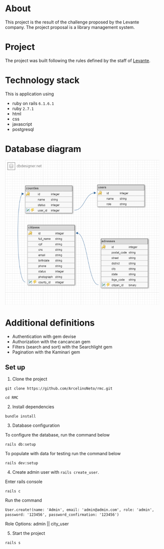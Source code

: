 # About
This project is the result of the challenge proposed by the Levante company.
The project proposal is a library management system.

# Project
The project was built following the rules defined by the staff of [Levante](https://gist.github.com/caioagiani/66b26f85ab6db506fecb9a90a04389f7).


# Technology stack
This is application using 
- ruby on rails ``6.1.6.1``
- ruby ``2.7.1``
- html
- css
- javascript
- postgresql

# Database diagram
![library](https://github.com/ArcelinoNeto/rmc/blob/master/RMC.png)

# Additional definitions
- Authentication with gem devise
- Authorization with the cancancan gem
- Filters (search and sort) with the Searchlight gem
- Pagination with the Kaminari gem

## Set up

1. Clone the project
```
git clone https://github.com/ArcelinoNeto/rmc.git
```
```
cd RMC
```
2. Install dependencies
``` 
bundle install
``` 

3. Database configuration 

To configure the database, run the command below
```
rails db:setup
```
To populate with data for testing run the command below
```
rails dev:setup
```
4. Create admin user with `rails create_user`.

Enter rails console

```
rails c
```

Run the command

```
User.create!(name: 'Admin', email: 'admin@admin.com', role: 'admin', password: '123456', password_confirmation: '123456')
```
Role Options:
admin || city_user

5. Start the project
```
rails s
```

